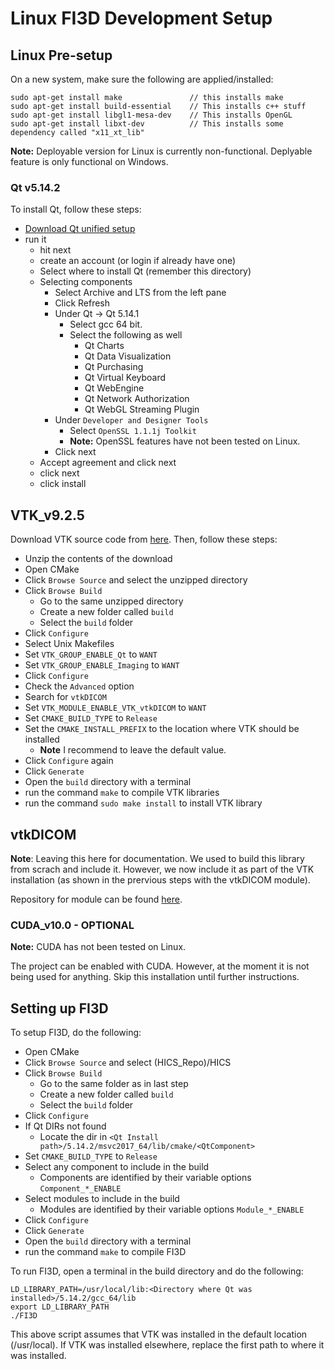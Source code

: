 # Linux FI3D Development Setup

## Linux Pre-setup

On a new system, make sure the following are applied/installed:

```
sudo apt-get install make               // this installs make
sudo apt-get install build-essential    // This installs c++ stuff
sudo apt-get install libgl1-mesa-dev    // This installs OpenGL
sudo apt-get install libxt-dev          // This installs some dependency called "x11_xt_lib"
```
<b>Note:</b> Deployable version for Linux is currently non-functional. Deplyable feature is only functional on Windows.

### Qt v5.14.2

To install Qt, follow these steps:

* [Download Qt unified setup](https://www.qt.io/download)
* run it
  * hit next
  * create an account (or login if already have one)
  * Select where to install Qt (remember this directory)
  * Selecting components
    * Select Archive and LTS from the left pane
    * Click Refresh
    * Under Qt -> Qt 5.14.1
      * Select gcc 64 bit.
      * Select the following as well
        * Qt Charts
        * Qt Data Visualization
        * Qt Purchasing
        * Qt Virtual Keyboard
        * Qt WebEngine
        * Qt Network Authorization
        * Qt WebGL Streaming Plugin
    * Under `Developer and Designer Tools`
      * Select `OpenSSL 1.1.1j Toolkit`
      * <b>Note:</b> OpenSSL features have not been tested on Linux.
    * Click next
  * Accept agreement and click next
  * click next
  * click install

## VTK_v9.2.5

Download VTK source code from [here](https://www.vtk.org/download/). Then, follow these steps:

* Unzip the contents of the download
* Open CMake
* Click `Browse Source` and select the unzipped directory
* Click `Browse Build`
  * Go to the same unzipped directory
  * Create a new folder called `build`
  * Select the `build` folder
* Click `Configure`
* Select Unix Makefiles
* Set `VTK_GROUP_ENABLE_Qt` to `WANT`
* Set `VTK_GROUP_ENABLE_Imaging` to `WANT`
* Click `Configure`
* Check the `Advanced` option
* Search for `vtkDICOM`
* Set `VTK_MODULE_ENABLE_VTK_vtkDICOM` to `WANT`
* Set `CMAKE_BUILD_TYPE` to `Release`
* Set the `CMAKE_INSTALL_PREFIX` to the location where VTK should be installed
  * <b>Note</b> I recommend to leave the default value.
* Click `Configure` again
* Click `Generate`
* Open the `build` directory with a terminal
* run the command `make` to compile VTK libraries
* run the command `sudo make install` to install VTK library

## vtkDICOM

<b>Note</b>: Leaving this here for documentation. We used to build this library from scrach and include it. However, we now include it as part of the VTK installation (as shown in the prervious steps with the vtkDICOM module).

Repository for module can be found [here](https://github.com/dgobbi/vtk-dicom).

### CUDA_v10.0 - OPTIONAL

<b>Note:</b> CUDA has not been tested on Linux.

The project can be enabled with CUDA. However, at the moment it is not being used for anything. Skip this installation until further instructions.

## Setting up FI3D

To setup FI3D, do the following:

* Open CMake
* Click `Browse Source` and select (HICS_Repo)/HICS
* Click `Browse Build`
  * Go to the same folder as in last step
  * Create a new folder called `build`
  * Select the `build` folder
* Click `Configure`
* If Qt DIRs not found
  * Locate the dir in `<Qt Install path>/5.14.2/msvc2017_64/lib/cmake/<QtComponent>`
* Set `CMAKE_BUILD_TYPE` to `Release`
* Select any component to include in the build
  * Components are identified by their variable options `Component_*_ENABLE`
* Select modules to include in the build
  * Modules are identified by their variable options `Module_*_ENABLE`
* Click `Configure`
* Click `Generate`
* Open the `build` directory with a terminal
* run the command `make` to compile FI3D

To run FI3D, open a terminal in the build directory and do the following:

``` Shell
LD_LIBRARY_PATH=/usr/local/lib:<Directory where Qt was installed>/5.14.2/gcc_64/lib
export LD_LIBRARY_PATH
./FI3D
```

This above script assumes that VTK was installed in the default location (/usr/local). If VTK was installed elsewhere, replace the first path to where it was installed.
